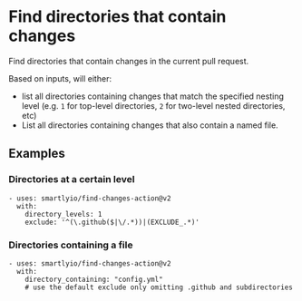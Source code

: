 # Find directories that contain changes

Find directories that contain changes in the current pull request.

Based on inputs, will either:

- list all directories containing changes that match the specified
  nesting level (e.g. `1` for top-level directories, `2` for two-level
  nested directories, etc)
- List all directories containing changes that also contain a named
  file.

## Examples

### Directories at a certain level

```
- uses: smartlyio/find-changes-action@v2
  with:
    directory_levels: 1
    exclude: '^(\.github($|\/.*))|(EXCLUDE_.*)'
```

### Directories containing a file

```
- uses: smartlyio/find-changes-action@v2
  with:
    directory_containing: "config.yml"
    # use the default exclude only omitting .github and subdirectories
```
